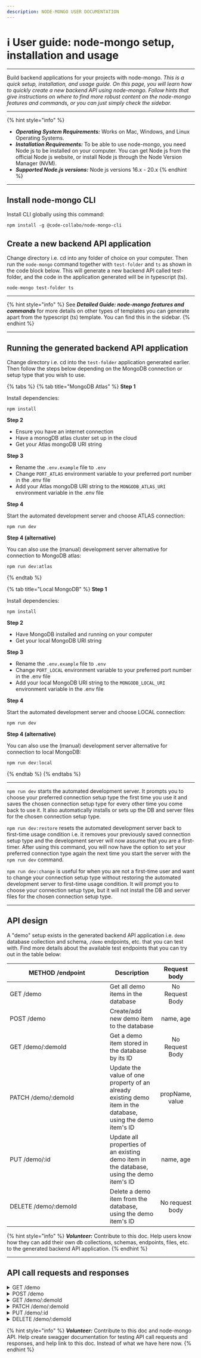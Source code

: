 ```yaml
---
description: NODE-MONGO USER DOCUMENTATION
---
```


# ℹ User guide: node-mongo setup, installation and usage

***

Build backend applications for your projects with node-mongo. _This is a quick setup, installation, and usage guide. On this page, you will learn how to quickly create a new backend API using node-mongo. Follow hints that give instructions on where to find more robust content on the node-mongo features and commands, or you can just simply check the sidebar._

***

{% hint style="info" %}
* _**Operating System Requirements:**_ Works on Mac, Windows, and Linux Operating Systems.
* _**Installation Requirements:**_ To be able to use node-mongo, you need Node js to be installed on your computer. You can get Node js from the official Node js website, or install Node js through the Node Version Manager (NVM).
* _**Supported Node.js versions:**_ Node js versions 16.x - 20.x
{% endhint %}

***

## Install node-mongo CLI

Install CLI globally using this command:

```
npm install -g @code-collabo/node-mongo-cli
```

## Create a new backend API application

Change directory i.e. cd into any folder of choice on your computer. Then run the `node-mongo` command together with `test-folder` and `ts` as shown in the code block below. This will generate a new backend API called test-folder, and the code in the application generated will be in typescript (ts).

```
node-mongo test-folder ts
```

***

{% hint style="info" %}
See _**Detailed Guide: node-mongo features and commands**_ for more details on other types of templates you can generate apart from the typescript (ts) template. You can find this in the sidebar.
{% endhint %}

***

## Running the generated backend API application

Change directory i.e. cd into the `test-folder` application generated earlier. Then follow the steps below depending on the MongoDB connection or setup type that you wish to use.

{% tabs %}
{% tab title="MongoDB Atlas" %}
**Step 1**

Install dependencies:

```
npm install
```

**Step 2**

* Ensure you have an internet connection
* Have a monogDB atlas cluster set up in the cloud
* Get your Atlas mongoDB URI string

**Step 3**

* Rename the `.env.example` file to `.env`
* Change `PORT_ATLAS` environment variable to your preferred port number in the .env file
* Add your Atlas mongoDB URI string to the `MONGODB_ATLAS_URI` environment variable in the .env file

**Step 4**

Start the automated development server and choose ATLAS connection:

```
npm run dev
```

**Step 4 (alternative)**

You can also use the (manual) development server alternative for connection to MongoDB atlas:

```
npm run dev:atlas
```
{% endtab %}

{% tab title="Local MongoDB" %}
**Step 1**

Install dependencies:

```
npm install
```

**Step 2**

* Have MongoDB installed and running on your computer
* Get your local MongoDB URI string

**Step 3**

* Rename the `.env.example` file to `.env`
* Change `PORT_LOCAL` environment variable to your preferred port number in the .env file
* Add your local MongoDB URI string to the `MONGODB_LOCAL_URI` environment variable in the .env file

**Step 4**

Start the automated development server and choose LOCAL connection:

```
npm run dev
```

**Step 4 (alternative)**

You can also use the (manual) development server alternative for connection to local MongoDB:

```
npm run dev:local
```
{% endtab %}
{% endtabs %}

***

`npm run dev` starts the automated development server. It prompts you to choose your preferred connection setup type the first time you use it and saves the chosen connection setup type for every other time you come back to use it. It also automatically installs or sets up the DB and server files for the chosen connection setup type.

`npm run dev:restore` resets the automated development server back to first-time usage condition i.e. it removes your previously saved connection setup type and the development server will now assume that you are a first-timer. After using this command, you will now have the option to set your preferred connection type again the next time you start the server with the `npm run dev` command.

`npm run dev:change` is useful for when you are not a first-time user and want to change your connection setup type without restoring the automated development server to first-time usage condition. It will prompt you to choose your connection setup type, but it will not install the DB and server files for the chosen connection setup type.

***

## API design

A "demo" setup exists in the generated backend API application i.e. `demo` database collection and schema, `/demo` endpoints, etc. that you can test with. Find more details about the available test endpoints that you can try out in the table below:

<table><thead><tr><th width="252.33333333333331">METHOD /endpoint</th><th>Description</th><th align="center">Request body</th></tr></thead><tbody><tr><td>GET /demo</td><td>Get all demo items in the database</td><td align="center">No Request Body</td></tr><tr><td>POST /demo</td><td>Create/add new demo item to the database</td><td align="center">name, age</td></tr><tr><td>GET /demo/:demoId</td><td>Get a demo item stored in the database by its ID</td><td align="center">No Request Body</td></tr><tr><td>PATCH /demo/:demoId</td><td>Update the value of one property of an already existing demo item in the database, using the demo item's ID</td><td align="center">propName, value</td></tr><tr><td>PUT /demo/:id</td><td>Update all properties of an existing demo item in the database, using the demo item's ID</td><td align="center">name, age</td></tr><tr><td>DELETE /demo/:demoId</td><td>Delete a demo item from the database, using the demo item's ID</td><td align="center">No request body</td></tr></tbody></table>

{% hint style="info" %}
_**Volunteer:**_ Contribute to this doc. Help users know how they can add their own db collections, schemas, endpoints, files, etc. to the generated backend API application.
{% endhint %}

***

## API call requests and responses

<details>

<summary>GET /demo</summary>

Request body shape

```
No request body
```

Successful response shape

```
{
    "count": number,
    "items": [
        {
            "_id": "string",
            "name": "string",
            "age": number,
            "request": {
                "type": "string",
                "url": "string"
            }
        },
        // etc.
    ]
}
```

</details>

<details>

<summary>POST /demo</summary>

Request body shape

```
{
    "name": "string",
    "age": number
}
```

Successful response shape

```
{
    "message": "string",
    "newItem": {
        "_id": "string",
        "name": "string",
        "age": number,
        "request": {
            "type": "string",
            "url": "string"
        }
    }
}
```

</details>

<details>

<summary>GET /demo/:demoId</summary>

Request body shape

```
No request body
```

Successful response shape

```
{
    "_id": "string",
    "name": "string",
    "age": number,
    "request": {
        "type": "string",
        "description": "string",
        "url": "string"
    }
}
```

</details>

<details>

<summary>PATCH /demo/:demoId</summary>

Request body shape

```
[
    { "propName": "string", "value": "string" }
]

OR

[
    { "propName": "string", "value": number }
]
```

i.e. propName can be string "name" or "age". Value is a string when name is the propName, while value is a number when age is the propName.

Successful response shape

```
{
    "message": "string",
    "request": {
        "type": "string",
        "description": "string",
        "url": "string"
    }
}
```

</details>

<details>

<summary>PUT /demo/:id</summary>

Request body shape

```
{
    "name": "string",
    "age": number
}
```

Successful response shape

```
{
    "message": "string",
    "request": {
        "type": "string",
        "description": "string",
        "url": "string"
    }
}
```

</details>

<details>

<summary>DELETE /demo/:demoId</summary>

Request body shape

```
No request body
```

Successful response shape

```
{
    "message": "string",
    "request": {
        "type": "string",
        "description": "string",
        "url": "string",
        "body": {
            "name": "string",
            "age": "string"
        }
    }
}
```

</details>

{% hint style="info" %}
_**Volunteer:**_ Contribute to this doc and node-mongo API. Help create swagger documentation for testing API call requests and responses, and help link to this doc. Instead of what we have here now.
{% endhint %}
